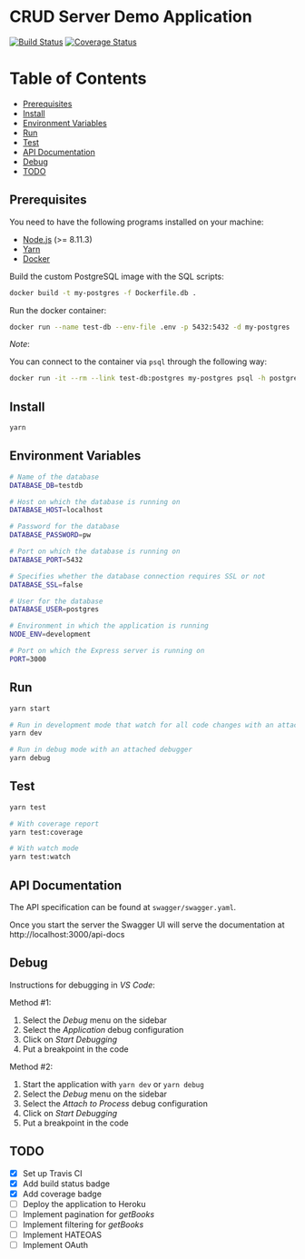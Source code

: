 # CRUD Server Demo Application

[![Build Status](https://travis-ci.org/SuNR0N/crud-server-demo-app.svg?branch=master)](https://travis-ci.org/SuNR0N/crud-server-demo-app)
[![Coverage Status](https://coveralls.io/repos/github/SuNR0N/crud-server-demo-app/badge.svg?branch=master)](https://coveralls.io/github/SuNR0N/crud-server-demo-app?branch=master)

Table of Contents
=================

* [Prerequisites](#prerequisites)
* [Install](#install)
* [Environment Variables](#environment-variables)
* [Run](#run)
* [Test](#test)
* [API Documentation](#api-documentation)
* [Debug](#debug)
* [TODO](#todo)

## Prerequisites

You need to have the following programs installed on your machine:
- [Node.js](https://nodejs.org/) (>= 8.11.3)
- [Yarn](https://yarnpkg.com/)
- [Docker](https://www.docker.com/)

Build the custom PostgreSQL image with the SQL scripts:
```sh
docker build -t my-postgres -f Dockerfile.db .
```

Run the docker container:
```sh
docker run --name test-db --env-file .env -p 5432:5432 -d my-postgres
```

_Note_:

You can connect to the container via `psql` through the following way:
```sh
docker run -it --rm --link test-db:postgres my-postgres psql -h postgres -U postgres
```

## Install

```sh
yarn
```

## Environment Variables

```sh
# Name of the database
DATABASE_DB=testdb

# Host on which the database is running on
DATABASE_HOST=localhost

# Password for the database
DATABASE_PASSWORD=pw

# Port on which the database is running on
DATABASE_PORT=5432

# Specifies whether the database connection requires SSL or not
DATABASE_SSL=false

# User for the database
DATABASE_USER=postgres

# Environment in which the application is running 
NODE_ENV=development

# Port on which the Express server is running on
PORT=3000
```

## Run

```sh
yarn start

# Run in development mode that watch for all code changes with an attached debugger
yarn dev

# Run in debug mode with an attached debugger
yarn debug
```

## Test

```sh
yarn test

# With coverage report
yarn test:coverage

# With watch mode
yarn test:watch
```

## API Documentation

The API specification can be found at `swagger/swagger.yaml`.

Once you start the server the Swagger UI will serve the documentation at http://localhost:3000/api-docs

## Debug

Instructions for debugging in _VS Code_:

Method #1:

1. Select the _Debug_ menu on the sidebar
2. Select the _Application_ debug configuration
3. Click on _Start Debugging_
4. Put a breakpoint in the code

Method #2:

1. Start the application with `yarn dev` or `yarn debug`
2. Select the _Debug_ menu on the sidebar
3. Select the _Attach to Process_ debug configuration
4. Click on _Start Debugging_
5. Put a breakpoint in the code

## TODO

- [X] Set up Travis CI
- [X] Add build status badge
- [X] Add coverage badge
- [ ] Deploy the application to Heroku
- [ ] Implement pagination for _getBooks_
- [ ] Implement filtering for _getBooks_
- [ ] Implement HATEOAS
- [ ] Implement OAuth